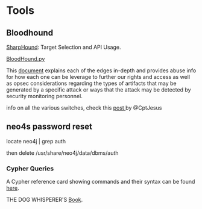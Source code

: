 # Tools

## Bloodhound

[SharpHound](https://blog.cptjesus.com/posts/sharphoundtargeting): Target Selection and API Usage.

[BloodHound.py](https://github.com/fox-it/BloodHound.py)

This [document](https://bloodhound.readthedocs.io/en/latest/data-analysis/edges.html) explains each of the edges in-depth and provides abuse info for how each one can be leverage to further our rights and access as well as opsec considerations regarding the types of artifacts that may be generated by a specific attack or ways that the attack may be detected by security monitoring personnel.



info on all the various switches, check this [post ](https://blog.cptjesus.com/posts/newbloodhoundingestor)by @CptJesus

## neo4s password reset

locate neo4j | grep auth

then delete /usr/share/neo4j/data/dbms/auth



### Cypher Queries

A Cypher reference card showing commands and their syntax can be found [here](https://neo4j.com/docs/cypher-refcard/current/).

THE DOG WHISPERER'S [Book](https://ernw.de/download/BloodHoundWorkshop/ERNW\_DogWhispererHandbook.pdf).
